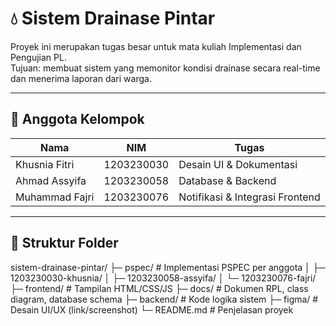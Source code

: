 # 💧 Sistem Drainase Pintar

Proyek ini merupakan tugas besar untuk mata kuliah Implementasi dan Pengujian PL.  
Tujuan: membuat sistem yang memonitor kondisi drainase secara real-time dan menerima laporan dari warga.

---

## 👥 Anggota Kelompok
| Nama | NIM | Tugas |
|------|------|-------|
| Khusnia Fitri | 1203230030 | Desain UI & Dokumentasi |
| Ahmad Assyifa | 1203230058 | Database & Backend |
| Muhammad Fajri | 1203230076 | Notifikasi & Integrasi Frontend |

---

## 📁 Struktur Folder
sistem-drainase-pintar/
├─ pspec/ # Implementasi PSPEC per anggota
│ ├─ 1203230030-khusnia/
│ ├─ 1203230058-assyifa/
│ └─ 1203230076-fajri/
├─ frontend/ # Tampilan HTML/CSS/JS
├─ docs/ # Dokumen RPL, class diagram, database schema
├─ backend/ # Kode logika sistem
├─ figma/ # Desain UI/UX (link/screenshot)
└─ README.md # Penjelasan proyek
